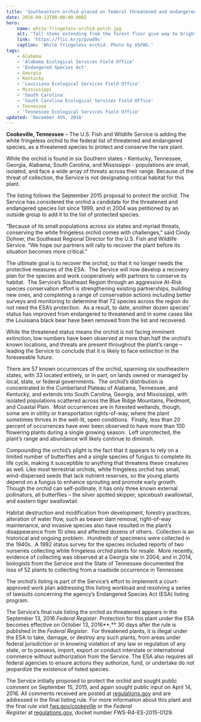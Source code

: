 ```yaml
---
title: 'Southeastern orchid placed on federal threatened and endangered species list'
date: 2016-09-13T00:00:00.000Z
hero:
    name: white-fringeless-orchid-patch.jpg
    alt: 'Tall stems extending from the forest floor give way to bright white dangling flowers.'
    link: 'https://flic.kr/p/pzwd9s'
    caption: 'White fringeless orchid. Photo by USFWS.'
tags:
    - Alabama
    - 'Alabama Ecological Services Field Office'
    - 'Endangered Species Act'
    - Georgia
    - Kentucky
    - 'Louisiana Ecological Services Field Office'
    - Mississippi
    - 'South Carolina'
    - 'South Carolina Ecological Services Field Office'
    - Tennessee
    - 'Tennessee Ecological Services Field Office'
updated: 'December 4th, 2018'
---
```


**Cookeville, Tennessee** – The U.S. Fish and Wildlife Service is adding the white fringeless orchid to the federal list of threatened and endangered species, as a threatened species to protect and conserve the rare plant.

While the orchid is found in six Southern states – Kentucky, Tennessee, Georgia, Alabama, South Carolina, and Mississippi - populations are small, isolated, and face a wide array of threats across their range. Because of the threat of collection, the Service is not designating critical habitat for this plant.

The listing follows the September 2015 proposal to protect the orchid. The Service has considered the orchid a candidate for the threatened and endangered species list since 1999, and in 2004 was petitioned by an outside group to add it to the list of protected species.

“Because of its small populations across six states and myriad threats, conserving the white fringeless orchid comes with challenges,” said Cindy Dohner, the Southeast Regional Director for the U.S. Fish and Wildlife Service. “We hope our partners will rally to recover the plant before its situation becomes more critical.”

The ultimate goal is to recover the orchid, so that it no longer needs the protective measures of the ESA.  The Service will now develop a recovery plan for the species and work cooperatively with partners to conserve its habitat.  The Service’s Southeast Region through an aggressive At-Risk species conservation effort is strengthening existing partnerships, building new ones, and completing a range of conservation actions including better surveys and monitoring to determine that 72 species across the region do not need the ESA’s protection.  As a result, to date, another dozen species’ status has improved from endangered to threatened and in some cases like the Louisiana black bear have been removed from the list and recovered.

While the threatened status means the orchid is not facing imminent extinction, low numbers have been observed at more than half the orchid’s known locations, and threats are present throughout the plant’s range – leading the Service to conclude that it is likely to face extinction in the foreseeable future.

There are 57 known occurrences of the orchid, spanning six southeastern states, with 33 located entirely, or in part, on lands owned or managed by local, state, or federal governments.  The orchid’s distribution is concentrated in the Cumberland Plateau of Alabama, Tennessee, and Kentucky, and extends into South Carolina, Georgia, and Mississippi, with isolated populations scattered across the Blue Ridge Mountains, Piedmont, and Coastal Plain.  Most occurrences are in forested wetlands, though, some are in utility or transportation rights-of-way, where the plant sometimes thrives in the well-lit, open conditions.  Finally, less than 20 percent of occurrences have ever been observed to have more than 100 flowering plants during a single growing season.  Left unprotected, the plant’s range and abundance will likely continue to diminish.

Compounding the orchid’s plight is the fact that it appears to rely on a limited number of butterflies and a single species of fungus to complete its life cycle, making it susceptible to anything that threatens these creatures as well. Like most terrestrial orchids, white fringeless orchid has small, wind-dispersed seeds that lack nutrient reserves, so the young plants depend on a fungus to enhance sprouting and promote early growth.  Though the orchid can self-pollinate, it has only three known external pollinators, all butterflies – the silver spotted skipper, spicebush swallowtail, and eastern tiger swallowtail.

Habitat destruction and modification from development, forestry practices, alteration of water flow, such as beaver dam removal, right-of-way maintenance, and invasive species also have resulted in the plant’s disappearance from 10 sites and affected dozens of others.  Collection is an historical and ongoing problem.  Hundreds of specimens were collected in the 1940s.  A 1992 status survey for the species included reports of two nurseries collecting white fringeless orchid plants for resale.  More recently, evidence of collecting was observed at a Georgia site in 2004; and in 2014, biologists from the Service and the State of Tennessee documented the loss of 52 plants to collecting from a roadside occurrence in Tennessee.

The orchid’s listing is part of the Service’s effort to implement a court-approved work plan addressing this listing workload and resolving a series of lawsuits concerning the agency’s Endangered Species Act (ESA) listing program.

The Service’s final rule listing the orchid as threatened appears in the September 13, 2016 *Federal Register*. Protection for this plant under the ESA becomes effective on October 13, 2016**,** 30 days after the rule is published in the *Federal Register*.  For threatened plants, it is illegal under the ESA to take, damage, or destroy any such plants, from areas under federal jurisdiction or in knowing violation of any law or regulation of any state, or to possess, import, export or conduct interstate or international commerce without authorization from the Service. The ESA also requires all federal agencies to ensure actions they authorize, fund, or undertake do not jeopardize the existence of listed species.

The Service initially proposed to protect the orchid and sought public comment on September 15, 2015, and again sought public input on April 14, 2016\. All comments received are posted at [regulations.gov](https://www.regulations.gov) and are addressed in the final listing rule. For more information about this plant and the final rule visit [fws.gov/cookeville](https://www.fws.gov/cookeville) or the *Federal Register* at [regulations.gov](https://www.regulations.gov), docket number FWS-R4-ES-2015-0129.
